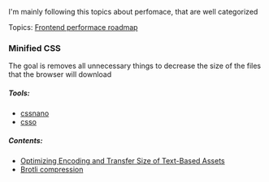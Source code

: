 I'm mainly following this topics about perfomace, that are well categorized 

Topics: [Frontend performace roadmap](https://roadmap.sh/best-practices/frontend-performance)

### Minified CSS
The goal is removes all unnecessary things to decrease the size of the files that the browser will download
##### Tools:
  - [cssnano](https://cssnano.co/) 
  - [csso](https://github.com/css/csso)

##### Contents:
  - [Optimizing Encoding and Transfer Size of Text-Based Assets](https://web.dev/optimizing-content-efficiency-optimize-encoding-and-transfer/#minification-preprocessing--context-specific-optimizations)
  - [Brotli compression](https://github.com/google/brotli)
